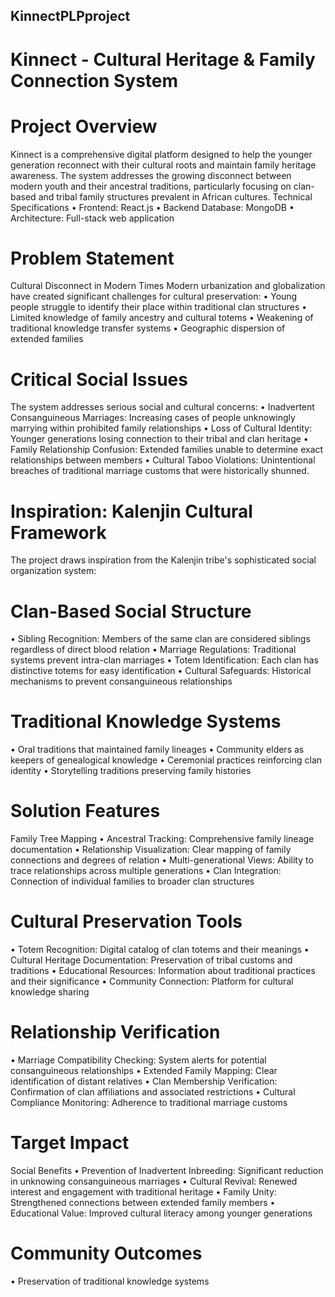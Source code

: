 ## KinnectPLPproject
# Kinnect - Cultural Heritage & Family Connection System

# Project Overview
Kinnect is a comprehensive digital platform designed to help the younger generation reconnect with their cultural roots and maintain family heritage awareness. The system addresses the growing disconnect between modern youth and their ancestral traditions, particularly focusing on clan-based and tribal family structures prevalent in African cultures. 
Technical Specifications
•	Frontend: React.js
•	Backend Database: MongoDB
•	Architecture: Full-stack web application

# Problem Statement
Cultural Disconnect in Modern Times
Modern urbanization and globalization have created significant challenges for cultural preservation:
•	Young people struggle to identify their place within traditional clan structures
•	Limited knowledge of family ancestry and cultural totems
•	Weakening of traditional knowledge transfer systems
•	Geographic dispersion of extended families

# Critical Social Issues
The system addresses serious social and cultural concerns:
•	Inadvertent Consanguineous Marriages: Increasing cases of people unknowingly marrying within prohibited family relationships
•	Loss of Cultural Identity: Younger generations losing connection to their tribal and clan heritage
•	Family Relationship Confusion: Extended families unable to determine exact relationships between members
•	Cultural Taboo Violations: Unintentional breaches of traditional marriage customs that were historically shunned.

# Inspiration: Kalenjin Cultural Framework
The project draws inspiration from the Kalenjin tribe's sophisticated social organization system: 

# Clan-Based Social Structure
•	Sibling Recognition: Members of the same clan are considered siblings regardless of direct blood relation
•	Marriage Regulations: Traditional systems prevent intra-clan marriages
•	Totem Identification: Each clan has distinctive totems for easy identification
•	Cultural Safeguards: Historical mechanisms to prevent consanguineous relationships

# Traditional Knowledge Systems
•	Oral traditions that maintained family lineages
•	Community elders as keepers of genealogical knowledge
•	Ceremonial practices reinforcing clan identity
•	Storytelling traditions preserving family histories

# Solution Features
Family Tree Mapping
•	Ancestral Tracking: Comprehensive family lineage documentation
•	Relationship Visualization: Clear mapping of family connections and degrees of relation
•	Multi-generational Views: Ability to trace relationships across multiple generations
•	Clan Integration: Connection of individual families to broader clan structures

# Cultural Preservation Tools
•	Totem Recognition: Digital catalog of clan totems and their meanings
•	Cultural Heritage Documentation: Preservation of tribal customs and traditions
•	Educational Resources: Information about traditional practices and their significance
•	Community Connection: Platform for cultural knowledge sharing

# Relationship Verification
•	Marriage Compatibility Checking: System alerts for potential consanguineous relationships
•	Extended Family Mapping: Clear identification of distant relatives
•	Clan Membership Verification: Confirmation of clan affiliations and associated restrictions
•	Cultural Compliance Monitoring: Adherence to traditional marriage customs

# Target Impact
Social Benefits
•	Prevention of Inadvertent Inbreeding: Significant reduction in unknowing consanguineous marriages
•	Cultural Revival: Renewed interest and engagement with traditional heritage
•	Family Unity: Strengthened connections between extended family members
•	Educational Value: Improved cultural literacy among younger generations

# Community Outcomes
•	Preservation of traditional knowledge systems
